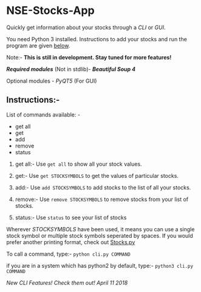 # NSE-Stocks-App
Quickly get information about your stocks through a *CLI* or *GUI*.

You need Python 3 installed. Instructions to add your stocks and run the program are given [below](https://github.com/InfernoCoder11/NSE-Stocks-App/tree/config-file#instructions-).

Note:- __This is still in development. Stay tuned for more features!__

***Required modules*** (Not in stdlib)-
  ***Beautiful Soup 4***
  
Optional modules -
  *PyQT5* (For GUI)

## Instructions:-
 List of commands available: -
   - get all
   - get
   - add
   - remove
   - status

   1) get all:-
     Use `get all` to show all your stock values.

   2) get:-
     Use `get STOCKSYMBOLS` to get the values of particular stocks.

   3) add:-
     Use `add STOCKSYMBOLS` to add stocks to the list of all your stocks.

   4) remove:-
     Use `remove STOCKSYMBOLS` to remove stocks from your list of stocks.

   5) status:-
     Use `status` to see your list of stocks

 Wherever *STOCKSYMBOLS* have been used, it means you can use a single stock symbol or multiple stock symbols seperated by spaces.
 If you would prefer another printing format, check out [Stocks.py](https://github.com/InfernoCoder11/NSE-Stocks-App/blob/config-file/Stocks.py)

 To call a command, type:-
   `python cli.py COMMAND`

 if you are in a system which has python2 by default, type:-
   `python3 cli.py COMMAND`

*New CLI Features! Check them out! April 11 2018*
